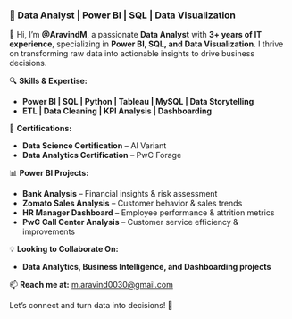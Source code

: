 ### **🚀 Data Analyst | Power BI | SQL | Data Visualization**  

👋 Hi, I’m **@AravindM**, a passionate **Data Analyst** with **3+ years of IT experience**, specializing in **Power BI, SQL, and Data Visualization**. I thrive on transforming raw data into actionable insights to drive business decisions.  

🔍 **Skills & Expertise:**  
- **Power BI | SQL | Python | Tableau | MySQL | Data Storytelling**  
- **ETL | Data Cleaning | KPI Analysis | Dashboarding**  

📜 **Certifications:**  
- **Data Science Certification** – AI Variant  
- **Data Analytics Certification** – PwC Forage  

📊 **Power BI Projects:**  
- **Bank Analysis** – Financial insights & risk assessment  
- **Zomato Sales Analysis** – Customer behavior & sales trends  
- **HR Manager Dashboard** – Employee performance & attrition metrics  
- **PwC Call Center Analysis** – Customer service efficiency & improvements  

💡 **Looking to Collaborate On:**  
- **Data Analytics, Business Intelligence, and Dashboarding projects**  

📫 **Reach me at:** m.aravind0030@gmail.com  

Let’s connect and turn data into decisions! 🚀
